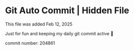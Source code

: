 # Git Auto Commit | Hidden File

This file was added Feb 12, 2025

Just for fun and keeping my daily git commit active 🤪

commit number: 204861
